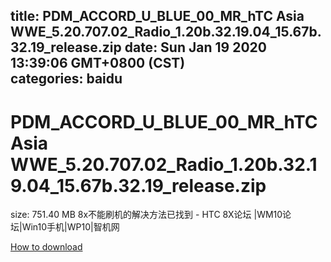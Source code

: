 
title: PDM_ACCORD_U_BLUE_00_MR_hTC Asia WWE_5.20.707.02_Radio_1.20b.32.19.04_15.67b.32.19_release.zip
date: Sun Jan 19 2020 13:39:06 GMT+0800 (CST)    
categories: baidu
---

# PDM_ACCORD_U_BLUE_00_MR_hTC Asia WWE_5.20.707.02_Radio_1.20b.32.19.04_15.67b.32.19_release.zip
size: 751.40 MB
 8x不能刷机的解决方法已找到 - HTC 8X论坛 |WM10论坛|Win10手机|WP10|智机网
 

[How to download](https://bpcam.bemobtrk.com/go/2ceec3aa-1ca2-46d6-b9ff-aaa5c184517c?jno=704)